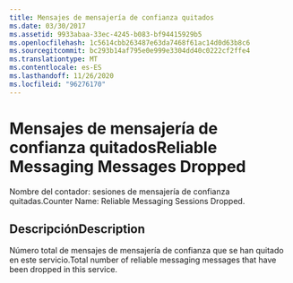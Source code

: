 ```yaml
---
title: Mensajes de mensajería de confianza quitados
ms.date: 03/30/2017
ms.assetid: 9933abaa-33ec-4245-b083-bf94415929b5
ms.openlocfilehash: 1c5614cbb263487e63da7468f61ac14d0d63b8c6
ms.sourcegitcommit: bc293b14af795e0e999e3304dd40c0222cf2ffe4
ms.translationtype: MT
ms.contentlocale: es-ES
ms.lasthandoff: 11/26/2020
ms.locfileid: "96276170"
---
```

# <a name="reliable-messaging-messages-dropped"></a><span data-ttu-id="d4ee9-102">Mensajes de mensajería de confianza quitados</span><span class="sxs-lookup"><span data-stu-id="d4ee9-102">Reliable Messaging Messages Dropped</span></span>

<span data-ttu-id="d4ee9-103">Nombre del contador: sesiones de mensajería de confianza quitadas.</span><span class="sxs-lookup"><span data-stu-id="d4ee9-103">Counter Name: Reliable Messaging Sessions Dropped.</span></span>  
  
## <a name="description"></a><span data-ttu-id="d4ee9-104">Descripción</span><span class="sxs-lookup"><span data-stu-id="d4ee9-104">Description</span></span>  

 <span data-ttu-id="d4ee9-105">Número total de mensajes de mensajería de confianza que se han quitado en este servicio.</span><span class="sxs-lookup"><span data-stu-id="d4ee9-105">Total number of reliable messaging messages that have been dropped in this service.</span></span>
